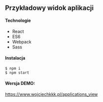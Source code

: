 ## Przykładowy widok aplikacji
#### Technologie
* React
* ES6
* Webpack
* Sass
	
#### Instalacja
```
$ npm i
$ npm start
```

#### Wersja DEMO:
https://www.wojciechkkk.pl/applications_view

